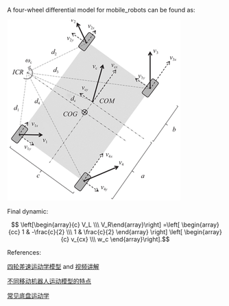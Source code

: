 A four-wheel differential model for mobile_robots can be found as:

<!-- <div align=center>
<img src="https://github.com/LiuxhRobotAI/awesome-learning/blob/gh-pages/docs/blogs/pictures/Four-wheel_differential_model.png">
 </div> -->
![A four-wheel differential model](pictures/Four-wheel_differential_model.png)

Final dynamic:

$$ \left[\begin{array}{c} V_L \\\ V_R\end{array}\right] =\left[ \begin{array}{cc} 1 & -\frac{c}{2} \\\ 1 & \frac{c}{2} \end{array} \right] \left[ \begin{array}{c} v_{cx} \\\ w_c \end{array}\right].$$


References:

[四轮差速运动学模型](https://blog.csdn.net/qq_38853759/article/details/131278439) and [视频讲解](https://www.bilibili.com/video/BV1vh4y1Y7ch/)

[不同移动机器人运动模型的特点](https://cn.seer-group.com/media/140)

[常见底盘运动学](https://xxty847.github.io/2020/02/02/%E5%8E%9F%E7%90%86%E7%AF%87%EF%BC%9A%E6%9C%BA%E5%99%A8%E4%BA%BA%E5%B8%B8%E8%A7%81%E5%BA%95%E7%9B%98%E8%BF%90%E5%8A%A8%E5%AD%A6%E5%88%86%E6%9E%90/)
